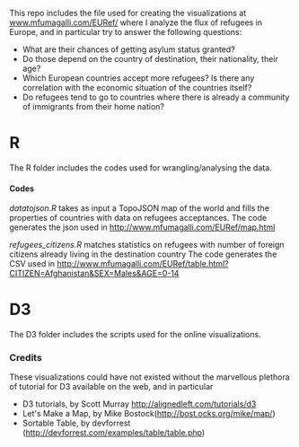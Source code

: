 This repo includes the file used for creating the visualizations at www.mfumagalli.com/EURef/
where I analyze the flux of refugees in Europe, and in particular try to answer the following questions: 

* What are their chances of getting asylum status granted?
* Do those depend on the country of destination, their nationality, their age?
* Which European countries accept more refugees? Is there any correlation with the economic situation of the countries itself?
* Do refugees tend to go to countries where there is already a community of immigrants from their home nation?

# R
The R folder includes the codes used for wrangling/analysing the data.

#### Codes
*datatojson.R* takes as input a TopoJSON map of the world and fills the properties of countries with data on refugees acceptances.
The code generates the json used in http://www.mfumagalli.com/EURef/map.html

*refugees_citizens.R* matches statistics on refugees with number of foreign citizens already living in the destination country
The code generates the CSV used in http://www.mfumagalli.com/EURef/table.html?CITIZEN=Afghanistan&SEX=Males&AGE=0-14


# D3
The D3 folder includes the scripts used for the online visualizations.

### Credits
These visualizations could have not existed without the marvellous plethora of tutorial for D3 available on the web, and in particular 

* D3 tutorials, by Scott Murray http://alignedleft.com/tutorials/d3
* Let's Make a Map, by Mike Bostock(http://bost.ocks.org/mike/map/)
* Sortable Table, by devforrest (http://devforrest.com/examples/table/table.php)
